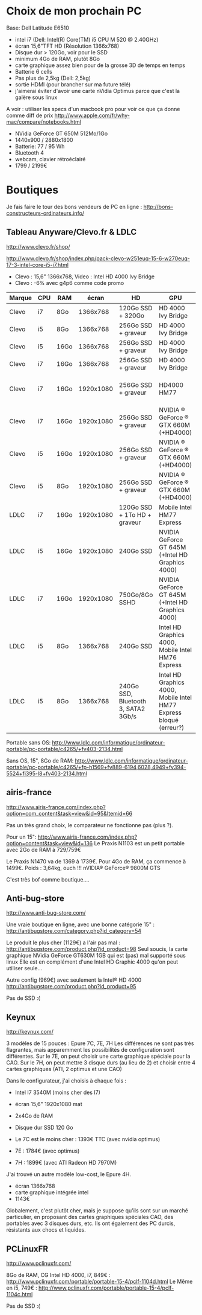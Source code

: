 Choix de mon prochain PC
=========================

Base: Dell Latitude E6510

* intel i7 (Dell: Intel(R) Core(TM) i5 CPU M 520  @ 2.40GHz)
* écran 15,6"TFT HD (Résolution 1366x768)
* Disque dur > 120Go, voir pour le SSD
* minimum 4Go de RAM, plutôt 8Go
* carte graphique assez bien pour de la grosse 3D de temps en temps
* Batterie 6 cells
* Pas plus de 2,5kg (Dell: 2,5kg)
* sortie HDMI (pour brancher sur ma future télé)
* j'aimerai éviter d'avoir une carte nVidia Optimus parce que c'est la galère sous linux

A voir : utiliser les specs d'un macbook pro pour voir ce que ça donne comme diff de prix
http://www.apple.com/fr/why-mac/compare/notebooks.html
* NVidia GeForce GT 650M 512Mo/1Go
* 1440x900 / 2880x1800
* Batterie: 77 / 95 Wh
* Bluetooth 4
* webcam, clavier rétroéclairé
* 1799 / 2199€

Boutiques
===========

Je fais faire le tour des bons vendeurs de PC en ligne :
http://bons-constructeurs-ordinateurs.info/

Tableau Anyware/Clevo.fr & LDLC
-------------
http://www.clevo.fr/shop/

http://www.clevo.fr/shop/index.php/pack-clevo-w251euq-15-6-w270euq-17-3-intel-core-i5-i7.html

* Clevo : 15,6" 1366x768, Video : Intel HD 4000 Ivy Bridge
* Clevo : -6% avec g4p6 comme code promo

| Marque | CPU | RAM | écran | HD | GPU | prix | lien |
| ------ | --- | --- | -------- |--- | --- | ---- | ---- |
| Clevo  | i7 | 8Go | 1366x768 | 120Go SSD + 320Go  | HD 4000 Ivy Bridge | 910*0.94=855 | |
| Clevo  | i5 | 8Go | 1366x768 | 256Go SSD + graveur| HD 4000 Ivy Bridge | 857*0.94=805 | |
| Clevo  | i5 | 16Go| 1366x768 | 256Go SSD + graveur| HD 4000 Ivy Bridge | 927*0.94= | |
| Clevo  | i7 | 16Go| 1366x768 | 256Go SSD + graveur| HD 4000 Ivy Bridge | 977*0.94= | |
| Clevo  | i7 | 16Go| 1920x1080| 256Go SSD + graveur| HD4000 HM77 | 1284*0.94=1206 | [lien](http://www.pcw.fr/shop/index.php/clevo-sur-mesure-w550eu-sur-mesure.html lien) |
| Clevo  | i7 | 16Go| 1920x1080| 256Go SSD + graveur| NVIDIA ® GeForce ® GTX 660M (+HD4000) | 1311*0.94=1232 | [lien](http://www.pcw.fr/shop/index.php/clevo-pack-w350-i5-6-750.html)| 
| Clevo  | i5 | 16Go| 1920x1080| 256Go SSD + graveur| NVIDIA ® GeForce ® GTX 660M (+HD4000) | 1271*0.94=1194 | [lien](http://www.pcw.fr/shop/index.php/clevo-pack-w350-i5-6-750.html)| 
| Clevo  | i5 |  8Go| 1920x1080| 256Go SSD + graveur| NVIDIA ® GeForce ® GTX 660M (+HD4000) | 1061*0.94=997  | [lien](http://www.pcw.fr/shop/index.php/clevo-pack-w350-i5-6-750.html)| 
| LDLC   | i7 | 16Go| 1920x1080| 120Go SSD + 1To HD + graveur | Mobile Intel HM77 Express | 999€ | [lien](http://www.ldlc.com/fiche/PB00140494.html)
| LDLC   | i5 | 16Go| 1920x1080|  240Go SSD|NVIDIA GeForce GT 645M (+Intel HD Graphics 4000)  | 989€ | [lien](http://www.ldlc.com/fiche/PB00141026.html) |
| LDLC   | i7 |  16Go| 1920x1080 | 750Go/8Go SSHD|NVIDIA GeForce GT 645M (+Intel HD Graphics 4000)|1069€ | [lien](http://www.ldlc.com/fiche/PB00141028.html) |
| LDLC   | i5 |  8Go | 1366x768  | 240Go SSD|Intel HD Graphics 4000, Mobile Intel HM76 Express |  689€ | [lien](http://www.ldlc.com/fiche/PB00130380.html) |
| LDLC   | i5 |  8Go | 1366x768  |  240Go SSD, Bluetooth 3, SATA2 3Gb/s |Intel HD Graphics 4000, Mobile Intel HM77 Express bloqué (erreur?) | 779€ | [lien](http://www.ldlc.com/fiche/PB00137427.html) |

Portable sans OS:
http://www.ldlc.com/informatique/ordinateur-portable/pc-portable/c4265/+fv403-2134.html

Sans OS, 15", 8Go de RAM:
http://www.ldlc.com/informatique/ordinateur-portable/pc-portable/c4265/+fp-h1569+fv889-6194,6028,4949+fv394-5524+fi395-l8+fv403-2134.html

airis-france
------------------

http://www.airis-france.com/index.php?option=com_content&task=view&id=95&Itemid=66

Pas un très grand choix, le comparateur ne fonctionne pas (plus ?).

Pour un 15": http://www.airis-france.com/index.php?option=content&task=view&id=136
Le Praxis N1103 est un petit portable avec 2Go de RAM à 729/759€

Le Praxis N1470 va de 1369 à 1739€.
Pour 4Go de RAM, ça commence à 1499€.
Poids : 3,64kg, ouch !!!
nVIDIA® GeForce® 9800M GTS

C'est très bof comme boutique....

Anti-bug-store
---------------

http://www.anti-bug-store.com/

Une vraie boutique en ligne, avec une bonne catégorie 15" :
http://antibugstore.com/category.php?id_category=54

Le produit le plus cher (1129€) a l'air pas mal :
http://antibugstore.com/product.php?id_product=98
Seul soucis, la carte graphique NVidia GeForce GT630M 1GB qui est (pas) mal supporté sous linux
Elle est en complément d'une Intel HD Graphic 4000 qu'on peut utiliser seule...

Autre config (969€) avec seulement la Intel® HD 4000
http://antibugstore.com/product.php?id_product=95

Pas de SSD :(

Keynux
-----------
http://keynux.com/

3 modèles de 15 pouces : Epure 7C, 7E, 7H
Les différences ne sont pas très flagrantes, mais apparemment les possibilités de configuration sont différentes.
Sur le 7E, on peut choisir une carte graphique spéciale pour la CAO.
Sur le 7H, on peut mettre 3 disque durs (au lieu de 2) et choisir entre 4 cartes graphiques (ATI, 2 optimus et une CAO)

Dans le configurateur, j'ai choisis à chaque fois :
* Intel I7 3540M (moins cher des I7)
* écran 15,6" 1920x1080 mat
* 2x4Go de RAM
* Disque dur SSD 120 Go

* Le 7C est le moins cher : 1393€ TTC (avec nvidia optimus)
* 7E : 1784€ (avec optimus)
* 7H : 1899€ (avec ATI Radeon HD 7970M)

J'ai trouvé un autre modèle low-cost, le Epure 4H.
* écran 1366x768
* carte graphique intégrée intel
* 1143€

Globalement, c'est plutôt cher, mais je suppose qu'ils sont sur un marché particulier, en proposant des cartes graphiques spéciales CAO, des portables avec 3 disques durs, etc.
Ils ont également des PC durcis, résistants aux chocs et liquides.


PCLinuxFR
-----------
http://www.pclinuxfr.com/

8Go de RAM, CG Intel HD 4000, i7, 849€ :
http://www.pclinuxfr.com/portable/portable-15-4/pclf-1104d.html
Le Même en i5, 749€ :
http://www.pclinuxfr.com/portable/portable-15-4/pclf-1104c.html

Pas de SSD :(
